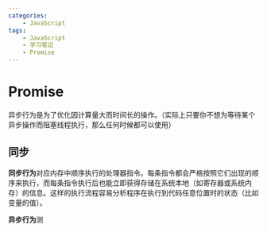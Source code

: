 ```yaml
---
categories:
    - JavaScript
tags:
    - JavaScript
    - 学习笔记
    - Promise
---
```


# Promise

异步行为是为了优化因计算量大而时间长的操作。（实际上只要你不想为等待某个异步操作而阻塞线程执行，那么任何时候都可以使用）

## 同步

**同步行为**对应内存中顺序执行的处理器指令。每条指令都会严格按照它们出现的顺序来执行，而每条指令执行后也能立即获得存储在系统本地（如寄存器或系统内存）的信息。这样的执行流程容易分析程序在执行到代码任意位置时的状态（比如变量的值）。

**异步行为**测








